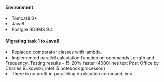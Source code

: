 <div>
	<h4>Environment</h4>
	<li>Tomcat8.0+
	<li>Java8.
	<li>Postgre RDBMS 9.4
</di>

<div>
	<h4>Migrating task 1 to Java8</h4>
	<li>Replaced comparator classes with lambda. 
	<li>Implemented parallel calculation function on commands Length and Frequency. Testing results - 15-20% faster (4000lines text Post Office by Charles Bukowski, intel i5 notebook processor.)
	<li>There is no profit in paralleling duplication command, imo.
</div>